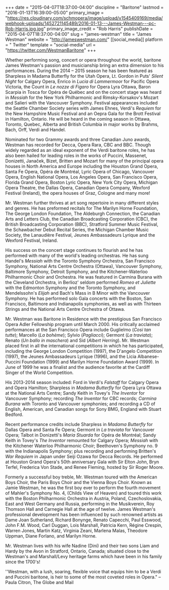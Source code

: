 +++
date = "2015-04-07T18:37:00-04:00"
discipline = "Baritone"
lastmod = "2016-01-13T16:39:00-05:00"
primary_image = "https://res.cloudinary.com/schmopera/image/upload/v1545409169/media/webhook-uploads/1452721145489/2016-01-13---James-Westman---pc-Rob-Harris.jpg.jpg"
primary_image_credit = "Rob Harris"
publishDate = "2015-04-07T18:37:00-04:00"
slug = "james-westman"
title = "James Westman"
website = "http://jameswestman.com/"
[[social_media]]
platform = " Twitter"
template = "social-media"
url = "https://twitter.com/WestmanBaritone"
+++

<p>
	Whether performing song, concert or opera throughout the world, baritone James Westman's passion and musicianship bring an extra dimension to his performances. During the 2014 – 2015 season he has been featured as Sharpless in Madama Butterfly for the Utah Opera, Lt. Gordon in Puts' <em>Silent Night</em> for Calgary Opera, Enrico in <em>Lucia di Lammermoo</em>r for Pacific Opera Victoria, the Count in <em>Le nozze di Figaro</em> for Opera Lyra Ottawa, Baron Scarpia in Tosca for Opéra de Québec and on the concert stage was heard in <em>Messiah</em> for the New York Philharmonic and Rimsky-Korsakov's Mozart and Salieri with the Vancouver Symphony. Festival appearances included the Seattle Chamber Society series with James Ehnes, Verdi's <em>Requiem</em> for the New Hampshire Music Festival and an Oepra Gala for the Brott Festival in Hamilton, Ontario. He will be heard in the coming season in Ottawa, Toronto, Quebec, Alberta and British Columbia in major works by Brahms, Bach, Orff, Verdi and Handel.
</p>
<p>
	Nominated for two Grammy awards and three Canadian Juno awards, Westman has recorded for Decca, Opera Rara, CBC and BBC. Though widely regarded as an ideal exponent of the Verdi baritone roles, he has also been hailed for leading roles in the works of Puccini, Massenet, Donizetti, Janaček, Bizet, Britten and Mozart for many of the principal opera houses in North America and Europe including the Houston Grand Opera, Santa Fe Opera, Opéra de Montréal, Lyric Opera of Chicago, Vancouver Opera, English National Opera, Los Angeles Opera, San Francisco Opera, Florida Grand Opera, Boston Lyric Opera, New York City Opera, Michigan Opera Theatre, the Dallas Opera, Canadian Opera Company, Wexford Festival (Ireland), the opera houses of Graz, Cologne and many more!
</p>
<p>
	Mr. Westman further thrives at art song repertoire in many different styles and genres. He has preformed recitals for The Marilyn Horne Foundation, The George London Foundation, The Aldeburgh Connection, the Canadian Arts and Letters Club, the Canadian Broadcasting Corporation (CBC), the British Broadcasting Corporation (BBC), Stratford Summer Music Festival, the Schawbacher Debut Recital Series, the Michigan Chamber Music Society, the Lanaudière Festival, Jeunes Ambassadeurs Lyrique and the Wexford Festival, Ireland.
</p>
<p>
	His success on the concert stage continues to flourish and he has performed with many of the world's leading orchestras. He has sung Handel's <em>Messiah</em> with the Toronto Symphony Orchestra, San Francisco Symphony, National Arts Centre Orchestra (Ottawa), Vancouver Symphony, Baltimore Symphony, Detroit Symphony, and the Kitchener-Waterloo Philharmonic Choir and Orchestra. He was featured in Carmina Burana with the Cleveland Orchestra, in Berlioz' seldom performed <em>Romeo et Juliette </em>with the Edmonton Symphony and the Toronto Symphony, and Mendelssohn's <em>Elijah</em> and Bach's Mass in B Minor with the Vancouver Symphony. He has performed solo Gala concerts with the Boston, San Francisco, Baltimore and Indianapolis symphonies, as well as with Thirteen Strings and the National Arts Centre Orchestra of Ottawa.
</p>
<p>
	Mr. Westman was Baritone in Residence with the prestigious San Francisco Opera Adler Fellowship program until March 2000. His critically acclaimed performances at the San Francisco Opera include Guglielmo (<em>Cosi tan tutte</em>); Marcello (<em>La bohème</em>); Sylvio (<em>Pagliacci</em>); Germont (<em>La traviata</em>); Renato (<em>Un ballo in maschera</em>) and Sid (<em>Albert Herring</em>). Mr. Westman placed first in all the international competitions in which he has participated, including the George London Competition (1997), the D'angelo Competition (1997), the Jeunes Ambassadeurs Lyrique (1996), and the Licia Albanese-Puccini Foundation (1999) and Marilyn Horne Foundation Award (1999). In June of 1999 he was a finalist and the audience favorite at the Cardiff Singer of the World Competition.
</p>
<p>
	His 2013-2014 season included: Ford in Verdi's <em>Falstaff</em> for Calgary Opera and Opera Hamilton; Sharpless in <em>Madama Butterfly</em> for Opera Lyra Ottawa at the National Arts Centre; Sandy Keith in Tovey's <em>The Inventor</em> for Vancouver Symphony; recording <em>The Inventor </em>for CBC records; <em>Carmina Burana</em> with Toronto and Vancouver symphonies; and recording a CD of English, American, and Canadian songs for Sony BMG, England with Stuart Bedford.
</p>
<p>
	Recent performance credits include Sharpless in<em> Madama Butterfly</em> for Dallas Opera and Santa Fe Opera; Germont in <em>La traviata</em> for Vancouver Opera; Talbot in Donizetti's <em>Maria Stuarda</em> for Opéra de Montréal; Sandy Keith in Tovey's <em>The Inventor</em> remounted for Calgary Opera; <em>Messiah</em> with the Kitchener Waterloo Philharmonic Choir; Beethoven's Symphony no. 9 with the Indianapolis Symphony; plus recording and performing Britten's <em>War Requiem</em> in Japan under Seiji Ozawa for Decca Records. He performed at Houston Grand Opera's 50th anniversary Gala with Sir Elton John, Bryn Terfel, Frederica Von Stade, and Renee Fleming, hosted by Sir Roger Moore.
</p>
<p>
	Formerly a successful boy treble, Mr. Westman toured with the American Boys Choir, the Paris Boys Choir and the Vienna Boys Choir. Known as Jamie Westman, he was the first boy ever to perform the fourth movement of Mahler's Symphony No. 4, (Childs View of Heaven) and toured this work with the Boston Philharmonic Orchestra in Austria, Poland, Czechoslovakia, East and West Germany and Russia, performing in the Musikverein, Roy Thomson Hall and Carnegie Hall at the age of twelve. James Westman's professional development has been influenced by such renowned artists as Dame Joan Sutherland, Richard Bonynge, Renato Capecchi, Paul Esswood, John F.M. Wood, Carl Duggan, Lois Marshall, Patricia Kern, Régine Crespin, Warren Jones, Martin Katz, Virginia Zeani, Marlena Malas, Theodore Uppman, Diane Forlano, and Marilyn Horne.
</p>
<p>
	Mr. Westman lives with his wife Nadine (Dini) and their two sons Liam and Hardy by the Avon in Stratford, Ontario, Canada; situated close to the Westman's and Marshall/Levy heritage farms which have been in his family since the 1700's!
</p>
<p>
	''Westman, with a lush, soaring, flexible voice that equips him to be a Verdi and Puccini baritone, is heir to some of the most coveted roles in Opera." – Paula Citron, The Globe and Mail
</p>
